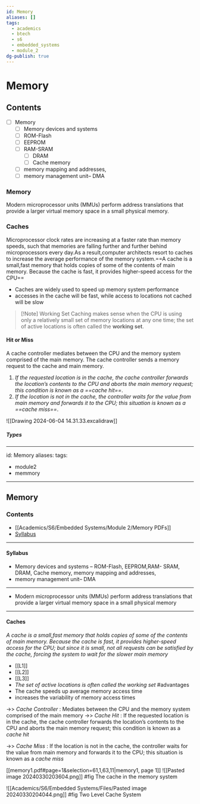 ```yaml
---
id: Memory
aliases: []
tags:
  - academics
  - btech
  - s6
  - embedded_systems
  - module_2
dg-publish: true
---
```

# Memory

## Contents
- [ ] Memory
	- [ ] Memory devices and systems 
	- [ ] ROM-Flash
	- [ ] EEPROM
	- [ ] RAM-SRAM
		- [ ] DRAM
		- [ ] Cache memory
	- [ ] memory mapping and addresses,
	- [ ] memory management unit– DMA

### Memory
Modern microprocessor units (MMUs) perform address translations that provide a larger virtual memory space in a small physical memory.

### Caches
Microprocessor clock rates are increasing at a faster rate than memory speeds, such that memories are falling further and further behind microprocessors every day.As a result,computer architects resort to caches to increase the average performance of the memory system.==A cache is a small,fast memory that holds copies of some of the contents of main memory. Because the cache is fast, it provides higher-speed access for the CPU==

- Caches are widely used to speed up memory system performance
- accesses in the cache will be fast, while access to locations not cached will be slow
 >[!Note] Working Set 
 >Caching makes sense when the CPU is using only a relatively small set of memory locations at any one time; the set of active locations is often called the **working set**.

####  Hit or Miss
A cache controller mediates between the CPU and the memory system comprised of the main memory. The cache controller sends a memory request to the cache and main memory. 
1. *If the requested location is in the cache, the cache controller forwards the location’s contents to the CPU and aborts the main memory request; this condition is known as a ==cache hit==*.
2. *If the location is not in the cache, the controller waits for the value from main memory and forwards it to the CPU; this situation is known as a ==cache miss==*.

![[Drawing 2024-06-04 14.31.33.excalidraw]]

##### Types 
---
id: Memory
aliases: 
tags:
  - module2
  - memmory
---
## Memory
### Contents
- [[Academics/S6/Embedded Systems/Module 2/Memory PDFs]]
- [Syllabus](#syllabus)
---

#### Syllabus 
- Memory devices and systems – ROM-Flash, EEPROM,RAM- SRAM, DRAM, Cache memory, memory mapping and addresses,
- memory management unit– DMA
---

- Modern microprocessor units (MMUs) perform address translations that provide a larger virtual memory space in a small physical memory

---
#### Caches
*A cache is a small,fast memory that holds copies of some of the contents of main memory. Because the cache is fast, it provides higher-speed access for the CPU; but since it is small, not all requests can be satisfied by the cache, forcing the system to wait for the slower main memory*
- [[L1]]
- [[L2]]
- [[L3]]
- *The set of active locations is often called the working set*
#advantages
-  The cache speeds up average memory access time
-  increases the variability of memory access times

->> *Cache Controller* : Mediates between the CPU and the memory system comprised of the main memory
->> *Cache Hit* : If the requested location is in the cache, the cache controller forwards the location’s contents to the CPU and aborts the main memory request; this condition is known as a *cache hit*

->> *Cache Miss* : If the location is not in the cache, the controller waits for the value from main memory and forwards it to the CPU; this situation is known as a *cache miss*

[[memory1.pdf#page=1&selection=61,1,63,11|memory1, page 1]]
![[Pasted image 20240330203604.png]]
#fig The cache in the memory system

![[Academics/S6/Embedded Systems/Files/Pasted image 20240330204044.png]]
#fig Two Level Cache System

